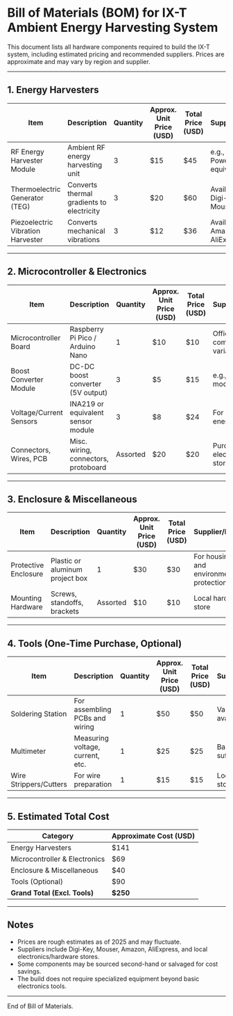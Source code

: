 # Bill of Materials (BOM) for IX-T Ambient Energy Harvesting System

This document lists all hardware components required to build the IX-T system, including estimated pricing and recommended suppliers. Prices are approximate and may vary by region and supplier.

---

## 1. Energy Harvesters

| Item                          | Description                              | Quantity | Approx. Unit Price (USD) | Total Price (USD) | Supplier/Notes                        |
|-------------------------------|----------------------------------------|----------|-------------------------|-------------------|-------------------------------------|
| RF Energy Harvester Module     | Ambient RF energy harvesting unit      | 3        | $15                     | $45               | e.g., Powercast, or equivalent      |
| Thermoelectric Generator (TEG) | Converts thermal gradients to electricity| 3       | $20                     | $60               | Available via Digi-Key, Mouser      |
| Piezoelectric Vibration Harvester| Converts mechanical vibrations         | 3        | $12                     | $36               | Available on Amazon, AliExpress      |

---

## 2. Microcontroller & Electronics

| Item                         | Description                            | Quantity | Approx. Unit Price (USD) | Total Price (USD) | Supplier/Notes                        |
|------------------------------|------------------------------------|----------|-------------------------|-------------------|-------------------------------------|
| Microcontroller Board         | Raspberry Pi Pico / Arduino Nano   | 1        | $10                     | $10               | Official or compatible variants      |
| Boost Converter Module        | DC-DC boost converter (5V output)  | 3        | $5                      | $15               | e.g., XL6009 modules                 |
| Voltage/Current Sensors       | INA219 or equivalent sensor module | 3        | $8                      | $24               | For monitoring energy flow           |
| Connectors, Wires, PCB        | Misc. wiring, connectors, protoboard| Assorted | $20                     | $20               | Purchase local electronics stores    |

---

## 3. Enclosure & Miscellaneous

| Item                      | Description                           | Quantity | Approx. Unit Price (USD) | Total Price (USD) | Supplier/Notes                    |
|---------------------------|-------------------------------------|----------|-------------------------|-------------------|---------------------------------|
| Protective Enclosure       | Plastic or aluminum project box     | 1        | $30                     | $30               | For housing and environmental protection |
| Mounting Hardware          | Screws, standoffs, brackets          | Assorted | $10                     | $10               | Local hardware store             |

---

## 4. Tools (One-Time Purchase, Optional)

| Item                      | Description                         | Quantity | Approx. Unit Price (USD) | Total Price (USD) | Supplier/Notes                    |
|---------------------------|-----------------------------------|----------|-------------------------|-------------------|---------------------------------|
| Soldering Station          | For assembling PCBs and wiring    | 1        | $50                     | $50               | Various brands available         |
| Multimeter                | Measuring voltage, current, etc.  | 1        | $25                     | $25               | Basic models suffice             |
| Wire Strippers/Cutters     | For wire preparation              | 1        | $15                     | $15               | Local hardware store             |

---

## 5. Estimated Total Cost

| Category                   | Approximate Cost (USD)             |
|----------------------------|----------------------------------|
| Energy Harvesters           | $141                             |
| Microcontroller & Electronics| $69                             |
| Enclosure & Miscellaneous   | $40                              |
| Tools (Optional)            | $90                              |
| **Grand Total (Excl. Tools)** | **$250**                       |

---

## Notes

- Prices are rough estimates as of 2025 and may fluctuate.  
- Suppliers include Digi-Key, Mouser, Amazon, AliExpress, and local electronics/hardware stores.  
- Some components may be sourced second-hand or salvaged for cost savings.  
- The build does not require specialized equipment beyond basic electronics tools.

---

End of Bill of Materials.

